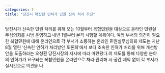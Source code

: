 ```yaml
---
categories: f
title: "당진시 복잡한 인허가 민원 신속 처리 추진"
---
```

당진시가 신속한 민원 처리를 위해 오는 10월부터 복합민원을 대상으로 온라인 민원실무심의회를 시범 운영하고 내년 1월부터 본격 시행할 계획이다. 여러 부서의 의견이 필요한 복합민원에 대해 온라인으로 각 부서가 소통하는 온라인 민원실무심의회 제도는 지난 8월 열린 ‘신속한 인허가 처리방안 토론회’에서 보다 조속한 인허가 처리를 위해 개선방안을 도출하라는 오성환 당진시장의 지시에 따라 마련됐다.이 제도를 통해 다양한 분야의 인허가가 요구되는 복합민원을 온라인으로 처리·관리해 시&#8231;공간 제약 없이 각 부서가 실시간으로 의견을 나